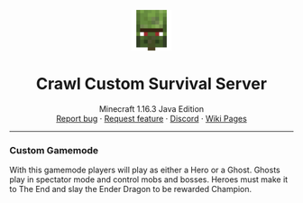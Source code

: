 <p align="center">
  <a href="https://wiki.crawl-survival.com/">
    <img src="https://github.com/danthemanzx/crawl-custom-survival/blob/main/media/server-icon.png?raw=true" alt="Crawl Custom Survival Wiki" width=72 height=72>
  </a>

  <h1 align="center">Crawl Custom Survival Server</h1>

  <p align="center">
    Minecraft 1.16.3 Java Edition
    <br>
    <a href="https://wiki.crawl-survival.com" target="_parent">Report bug</a>
    ·
    <a href="https://wiki.crawl-survival.com" target="_parent">Request feature</a>
     ·
    <a href="https://wiki.crawl-survival.com" target="_parent">Discord</a>
     ·
    <a href="https://wiki.crawl-survival.com" target="_parent">Wiki Pages</a>
  </p>
</p>

***
### Custom Gamemode
With this gamemode players will play as either a Hero or a Ghost. Ghosts play in spectator mode and control mobs and bosses. Heroes must make it to The End and slay the Ender Dragon to be rewarded Champion.

